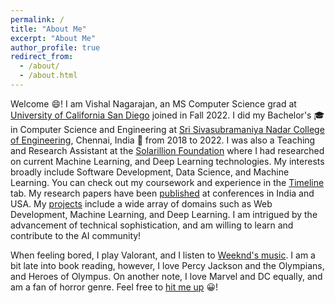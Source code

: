 ```yaml
---
permalink: /
title: "About Me"
excerpt: "About Me"
author_profile: true
redirect_from: 
  - /about/
  - /about.html
---
```


Welcome &#128516;! I am Vishal Nagarajan, an MS Computer Science grad at [University of California San Diego](https://cse.ucsd.edu/graduate/degree-programs/ms-program) joined in Fall 2022. I did my Bachelor's &#127891; in Computer Science and Engineering at [Sri Sivasubramaniya Nadar College of Engineering](https://www.ssn.edu.in/), Chennai, India &#127979; from 2018 to 2022. I was also a Teaching and Research Assistant at the [Solarillion Foundation](https://solarillionfoundation.org/) where I had researched on current Machine Learning, and Deep Learning technologies. My interests broadly include Software Development, Data Science, and Machine Learning. You can check out my coursework and experience in the [Timeline](https://vishaln15.github.io/timeline/) tab. My research papers have been [published](https://vishaln15.github.io/publications/) at conferences in India and USA. My [projects](https://vishaln15.github.io/projects/) include a wide array of domains such as Web Development, Machine Learning, and Deep Learning. I am intrigued by the advancement of technical sophistication, and am willing to learn and contribute to the AI community!

When feeling bored, I play Valorant, and I listen to [Weeknd's music](https://music.apple.com/in/playlist/my-weeknd-essentials/pl.u-NpXmzkGs4jBb6Gz?ls). I am a bit late into book reading, however, I love Percy Jackson and the Olympians, and Heroes of Olympus. On another note, I love Marvel and DC equally, and am a fan of horror genre. Feel free to [hit me up](https://vishaln15.github.io/contact/) &#128512;!
